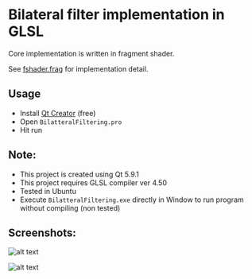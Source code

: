 # Bilateral filter implementation in GLSL

Core implementation is written in fragment shader.

See [fshader.frag](https://github.com/tranvansang/bilateral-filter/blob/master/fshader.frag) for implementation detail.

## Usage

- Install [Qt Creator](https://www.qt.io/ide/) (free)
- Open `BilatteralFiltering.pro`
- Hit run

## Note:
- This project is created using Qt 5.9.1
- This project requires GLSL compiler ver 4.50
- Tested in Ubuntu
- Execute `BilatteralFiltering.exe` directly in Window to run program without compiling (non tested)

## Screenshots:

![alt text](https://raw.githubusercontent.com/tranvansang/bilateral-filter/master/screenshots/sc1.png)

![alt text](https://raw.githubusercontent.com/tranvansang/bilateral-filter/master/screenshots/sc2.png)
